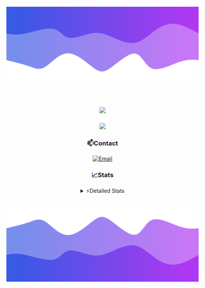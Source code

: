 ![Header](./header.png)
<div align="center">

<h1 align="center">
  <a href="https://git.io/typing-svg">
    <img src="https://readme-typing-svg.herokuapp.com/?lines=Hello,+There!+👋;This+is+chicho.;CEO+on+Hely+Development....;&center=true&size=25">
  </a>
</h1>
  
<p align="center">
  <img src="https://lanyard.cnrad.dev/api/852683595378196480" />
</p>

### 📫Contact
  [![Email](https://img.shields.io/badge/Email-gastondalla@gmail.com-04619f?style=for-the-badge&logo=gmail&logoColor=white)](mailto:gastondalla@gmail.com)
</br>  
### 📈Stats
<details>
    <summary> ⚡Detailed Stats</summary>
    <br/>

<!--START_SECTION:waka-->
![Code Time](http://img.shields.io/badge/Code%20Time-233%20hrs%2031%20mins-blue)

![Profile Views](http://img.shields.io/badge/Profile%20Views-0-blue)

**🐱 My GitHub Data** 

> 📦 41.9 kB Used in GitHub's Storage 
 > 
> 🏆 16 Contributions in the Year 2023
 > 
> 🚫 Not Opted to Hire
 > 
> 📜 7 Public Repositories 
 > 
> 🔑 9 Private Repositories 
 > 
**I'm a Night 🦉** 

```text
🌞 Morning                13 commits          ██░░░░░░░░░░░░░░░░░░░░░░░   06.47 % 
🌆 Daytime                25 commits          ███░░░░░░░░░░░░░░░░░░░░░░   12.44 % 
🌃 Evening                101 commits         █████████████░░░░░░░░░░░░   50.25 % 
🌙 Night                  62 commits          ████████░░░░░░░░░░░░░░░░░   30.85 % 
```
📅 **I'm Most Productive on Wednesday** 

```text
Monday                   13 commits          ██░░░░░░░░░░░░░░░░░░░░░░░   06.47 % 
Tuesday                  37 commits          █████░░░░░░░░░░░░░░░░░░░░   18.41 % 
Wednesday                42 commits          █████░░░░░░░░░░░░░░░░░░░░   20.90 % 
Thursday                 22 commits          ███░░░░░░░░░░░░░░░░░░░░░░   10.95 % 
Friday                   29 commits          ████░░░░░░░░░░░░░░░░░░░░░   14.43 % 
Saturday                 23 commits          ███░░░░░░░░░░░░░░░░░░░░░░   11.44 % 
Sunday                   35 commits          ████░░░░░░░░░░░░░░░░░░░░░   17.41 % 
```


📊 **This Week I Spent My Time On** 

```text
🕑︎ Time Zone: America/Argentina/Buenos_Aires

💬 Programming Languages: 
HTML                     9 hrs 56 mins       █████████████░░░░░░░░░░░░   50.97 % 
Python                   6 hrs 12 mins       ████████░░░░░░░░░░░░░░░░░   31.87 % 
SCSS                     2 hrs 28 mins       ███░░░░░░░░░░░░░░░░░░░░░░   12.69 % 
CSS                      47 mins             █░░░░░░░░░░░░░░░░░░░░░░░░   04.09 % 
Other                    3 mins              ░░░░░░░░░░░░░░░░░░░░░░░░░   00.32 % 

🔥 Editors: 
VS Code                  19 hrs 25 mins      █████████████████████████   99.63 % 
Visual Studio            4 mins              ░░░░░░░░░░░░░░░░░░░░░░░░░   00.37 % 

🐱‍💻 Projects: 
Unknown Project          10 hrs 23 mins      █████████████░░░░░░░░░░░░   53.28 % 
pagina-1                 4 hrs 44 mins       ██████░░░░░░░░░░░░░░░░░░░   24.31 % 
Coder                    2 hrs 41 mins       ███░░░░░░░░░░░░░░░░░░░░░░   13.82 % 
ocean-backend            1 hr 36 mins        ██░░░░░░░░░░░░░░░░░░░░░░░   08.21 % 
Hate                     4 mins              ░░░░░░░░░░░░░░░░░░░░░░░░░   00.37 % 

💻 Operating System: 
Windows                  19 hrs 29 mins      █████████████████████████   100.00 % 
```

**I Mostly Code in JavaScript** 

```text
JavaScript               8 repos             █████████░░░░░░░░░░░░░░░░   36.36 % 
CSS                      3 repos             ███░░░░░░░░░░░░░░░░░░░░░░   13.64 % 
HTML                     2 repos             ██░░░░░░░░░░░░░░░░░░░░░░░   09.09 % 
C#                       2 repos             ██░░░░░░░░░░░░░░░░░░░░░░░   09.09 % 
Batchfile                1 repo              █░░░░░░░░░░░░░░░░░░░░░░░░   04.55 % 
```




 Last Updated on 20/07/2023 14:11:35 UTC
<!--END_SECTION:waka-->
</details>

![Footer](./footer.png)
